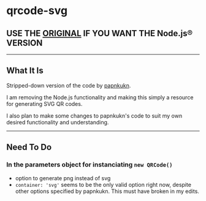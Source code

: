 # qrcode-svg

## USE THE [ORIGINAL](https://github.com/papnkukn/qrcode-svg) IF YOU WANT THE Node.js® VERSION
___
## What It Is
Stripped-down version of the code by [papnkukn](https://github.com/papnkukn/qrcode-svg). 

I am removing the Node.js functionality and making this simply a resource for generating SVG QR codes. 

I also plan to make some changes to papnkukn's code to suit my own desired functionality and understanding.
___
## Need To Do
### In the parameters object for instanciating `new QRCode()`
- option to generate png instead of svg
- `container: 'svg'` seems to be the only valid option right now, despite other options specified by papnkukn. This must have broken in my edits.
